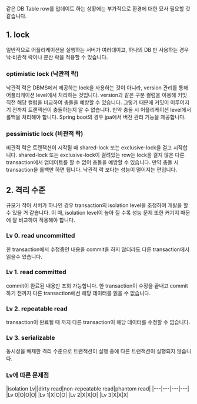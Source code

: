 같은 DB Table row를 업데이트 하는 상황에는 부가적으로 환경에 대한 묘사 필요할 것 같습니다.

## 1. lock
일반적으로 어플리케이션을 실행하는 서버가 여러대이고, 하나의 DB 만 사용하는 경우 낙·비관적 락이나 분산 락을 적용할 수 있습니다.

### optimistic lock (낙관적 락)

낙관적 락은 DBMS에서 제공하는 lock을 사용하는 것이 아니라, version 관리를 통해 어플리케이션 level에서 처리하는 것입니다.
version과 같은 구분 컬럼을 이용해 커밋 직전 해당 컬럼을 비교하여 충돌을 예방할 수 있습니다. 
그렇기 때문에 커밋이 이루어지기 전까지 트랜잭션이 충돌하는지 알 수 없습니다.
만약 충돌 시 어플리케이션 level에서 롤백을 처리해야 합니다.
Spring boot의 경우 jpa에서 버전 관리 기능을 제공합니다.

### pessimistic lock (비관적 락)

비관적 락은 트랜잭션이 시작될 때 shared-lock 또는 exclusive-lock을 걸고 시작합니다.
shared-lock 또는 exclusive-lock이 걸려있는 row는 lock을 걸지 않은 다른 transaction에서 업데이트를 할 수 없어
충돌을 예방할 수 있습니다.
만약 충돌 시 transaction을 롤백만 하면 됩니다.
낙관적 락 보다는 성능이 떨어지는 편입니다.

## 2. 격리 수준
규모가 작아 서버가 하나인 경우 transaction의 isolation level을 조정하여 개발을 할 수 있을 거 같습니다. 
이 때, isolation level이 높아 질 수록 성능 문제 또한 커기지 때문에 잘 비교하여 적용해야 합니다.

### Lv 0. read uncommitted
한 transaction에서 수정중인 내용을 commit을 하지 않더라도 다른 transaction에서 읽을수 있습니다.

### Lv 1. read committed
commit이 완료된 내용만 조회 가능합니다.
한 transaction이 수정을 끝내고 commit 하기 전까지 다른 transaction에선 해당 데이터를 읽을 수 없습니다.

### Lv 2. repeatable read
transaction이 완료될 때 까지 다른 transaction이 해당 데이터를 수정할 수 없습니다.

### Lv 3. serializable
동시성을 배제한 격리 수준으로 트랜잭션이 실행 중에 다른 트랜잭션이 실행되지 않습니다.

### Lv에 따른 문제점
|isolation Lv||dirty read|non-repeatable read|phantom read|
|---|---|---|---|
|Lv 0|O|O|O|
|Lv 1|X|O|O|
|Lv 2|X|X|O|
|Lv 3|X|X|X|
